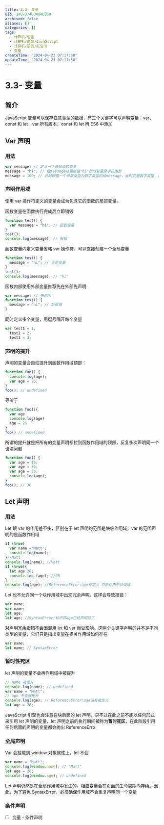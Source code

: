 ```yaml
---
title: 3.3- 变量
uid: 1407374884046860
archived: false
aliases: []
categories: []
tags:
  - 计算机/语言
  - 计算机/前端/JavaScript
  - 计算机/语言/红宝书
  - 变量
createTime: "2024-04-23 07:17:50"
updateTime: "2024-04-23 07:17:50"
---
```


# 3.3- 变量

## 简介

JavaScript 变量可以保存任意类型的数据，有三个关键字可以声明变量：var、const 和 let，var 所有版本，const 和 let 再 ES6 中添加

## Var 声明

### 用法

```javascript
var message; // 定义一个未赋值的变量
message = "hi"; // 给message变量赋值"hi"此时变量是字符类型
message = 100; // 此时赋值一个参数类型为数字类型的给message，此时变量数字类型，合法但不推荐
```

### 声明作用域

使用 var 操作符定义的变量会成为包含它的函数的局部变量。

函数变量在函数执行完成后立即销毁

```javascript
function test() {
  var message = "hi"; // 函数变量
}
test();
console.log(message); // 报错
```

函数变量内定义变量省略 var 操作符，可以直接创建一个全局变量

```javascript
function test() {
  message = "hi"; // 全是变量
}
test();
console.log(message); // "hi"
```

函数内部使用外部变量推荐先在外部先声明

```javascript
var message; // 先声明
function test() {
  message = "hi"; // 后赋值
}
```

同时定义多个变量，用逗号隔开每个变量

```javascript
var test1 = 1,
  test2 = 2,
  test3 = 3;
```

### 声明的提升

声明的变量会自动提升到函数作用域顶部：

```javascript
function foo() {
  console.log(age);
  var age = 26;
}
foo(); // undefined
```

等价于

```javaScript
function foo(){
  var age
  console.log(age)
  age = 26
}
foo() // undefined
```

所谓的提升就是把所有的变量声明都拉到函数作用域的顶部，反复多次声明同一个也没问题

```javascript
function foo() {
  var age = 16;
  var age = 26;
  var age = 36;
  console.log(age);
}
foo(); // 36
```

## Let 声明

### 用法

Let 跟 var 的作用差不多，区别在于 let 声明的范围是块级作用域，var 的范围声明的是函数作用域

```javascript
if (true)
  var name ='Matt';
  console.log(name);
}//Matt
console.log(name); //Matt
if (true){
  let age 26;
  console.log (age); //26
}
console.log(age); //ReferenceError:age有定义 只能作用于块级域
```

Let 也不允许同一个块作用域中出现冗余声明。这样会导致报错：

```javascript
var name;
var name;
let age;
let age; //SyntaxError;标识符age己经声明过了
```

对声明冗余报错不会因混用 let 和 var 而受影响。这两个关键字声明的并不是不同类型的变量，它们只是指出变量在相关作用域如何存在

```javascript
var name;
let name; // SyntaxError
```

### 暂时性死区

let 声明的变量不会再作用域中被提升

```javascript
// name 被提升
console.log(name); // undefined
var name = "Matt";
// age 不会被提升
console.log(age); // ReferenceError:age没有被定义
let age = 26;
```

JavaScript 引擎也会注意在块后面的 let 声明，只不过在此之前不能以任何形式来引用 let 声明的变量，let 声明之前的执行瞬间被称为**暂时死区**，在此阶段引用任何后面的声明的变量都会抛出 ReferenceErro

### 全局声明

Var 会挂载到 window 对象属性上，let 不会

```javascript
var name = "Matt";
console.log(window.name); // "Matt"
let age = 26;
console.log(window.age); // undefined
```

Let 声明仍然是在全局作用域中发生的，相应变量会在页面的生命周期内存续。因此，为了避免 SyntaxError，必须确保作用域不会重复声明同一个变量

### 条件声明

- [ ] 变量 - 条件声明
